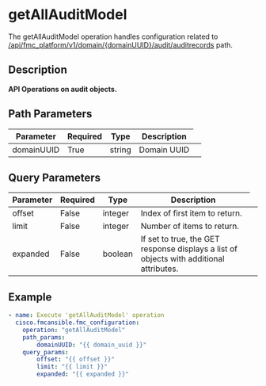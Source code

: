 # getAllAuditModel

The getAllAuditModel operation handles configuration related to [/api/fmc_platform/v1/domain/{domainUUID}/audit/auditrecords](/paths//api/fmc_platform/v1/domain/{domain_uuid}/audit/auditrecords.md) path.&nbsp;
## Description
**API Operations on audit objects.**

## Path Parameters
| Parameter | Required | Type | Description |
| --------- | -------- | ---- | ----------- |
| domainUUID | True | string <td colspan=3> Domain UUID |

## Query Parameters
| Parameter | Required | Type | Description |
| --------- | -------- | ---- | ----------- |
| offset | False | integer <td colspan=3> Index of first item to return. |
| limit | False | integer <td colspan=3> Number of items to return. |
| expanded | False | boolean <td colspan=3> If set to true, the GET response displays a list of objects with additional attributes. |

## Example
```yaml
- name: Execute 'getAllAuditModel' operation
  cisco.fmcansible.fmc_configuration:
    operation: "getAllAuditModel"
    path_params:
        domainUUID: "{{ domain_uuid }}"
    query_params:
        offset: "{{ offset }}"
        limit: "{{ limit }}"
        expanded: "{{ expanded }}"

```